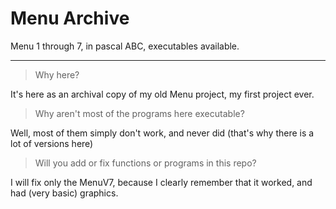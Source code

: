 # Menu Archive
Menu 1 through 7, in pascal ABC, executables available.

--------------------------------------------------------------
> Why here?

It's here as an archival copy of my old Menu project, my first project ever.

>  Why aren't most of the programs here executable?

Well, most of them simply don't work, and never did (that's why there is a lot of versions here)

> Will you add or fix functions or programs in this repo?

I will fix only the MenuV7, because I clearly remember that it worked, and had (very basic) graphics.
